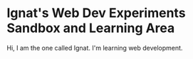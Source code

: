 # Ignat's Web Dev Experiments Sandbox and Learning Area

Hi, I am the one called Ignat. I'm learning web development.